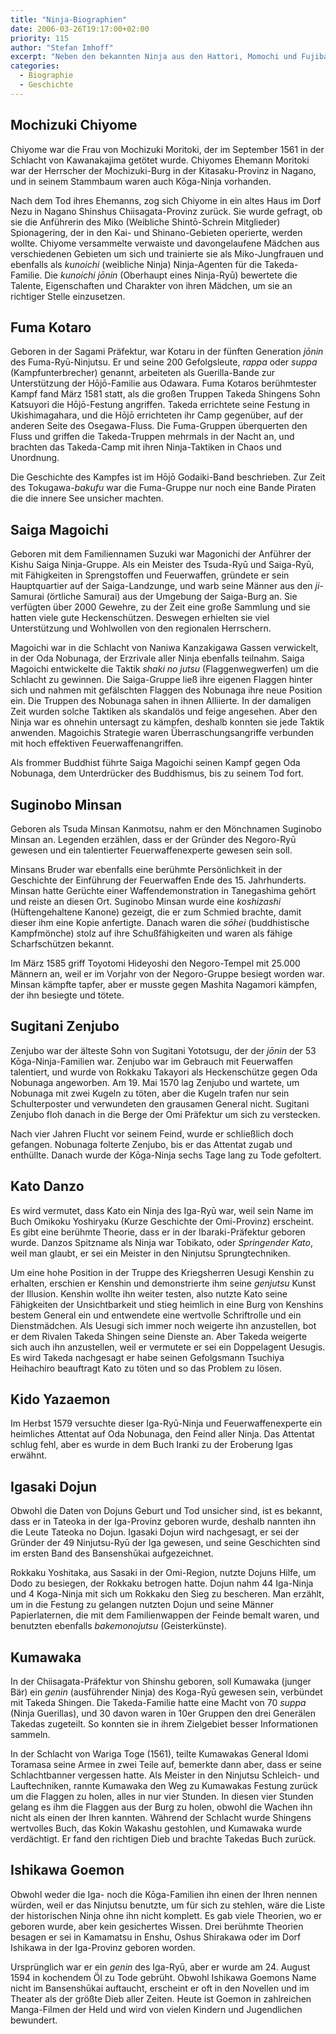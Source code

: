 ```yaml
---
title: "Ninja-Biographien"
date: 2006-03-26T19:17:00+02:00
priority: 115
author: "Stefan Imhoff"
excerpt: "Neben den bekannten Ninja aus den Hattori, Momochi und Fujibayahi-Clans habe es noch weitere Ninja, die sich in der Geschichte einen Namen machten."
categories:
  - Biographie
  - Geschichte
---
```


## Mochizuki Chiyome

Chiyome war die Frau von Mochizuki Moritoki, der im September 1561 in der Schlacht von Kawanakajima getötet wurde. Chiyomes Ehemann Moritoki war der Herrscher der Mochizuki-Burg in der Kitasaku-Provinz in Nagano, und in seinem Stammbaum waren auch Kōga-Ninja vorhanden.

Nach dem Tod ihres Ehemanns, zog sich Chiyome in ein altes Haus im Dorf Nezu in Nagano Shinshus Chiisagata-Provinz zurück. Sie wurde gefragt, ob sie die Anführerin des Miko (Weibliche Shintō-Schrein Mitglieder) Spionagering, der in den Kai- und Shinano-Gebieten operierte, werden wollte. Chiyome versammelte verwaiste und davongelaufene Mädchen aus verschiedenen Gebieten um sich und trainierte sie als Miko-Jungfrauen und ebenfalls als _kunoichi_ (weibliche Ninja) Ninja-Agenten für die Takeda-Familie. Die _kunoichi_ _jōnin_ (Oberhaupt eines Ninja-Ryū) bewertete die Talente, Eigenschaften und Charakter von ihren Mädchen, um sie an richtiger Stelle einzusetzen.

## Fuma Kotaro

Geboren in der Sagami Präfektur, war Kotaru in der fünften Generation _jōnin_ des Fuma-Ryū-Ninjutsu. Er und seine 200 Gefolgsleute, _rappa_ oder _suppa_ (Kampfunterbrecher) genannt, arbeiteten als Guerilla-Bande zur Unterstützung der Hōjō-Familie aus Odawara. Fuma Kotaros berühmtester Kampf fand März 1581 statt, als die großen Truppen Takeda Shingens Sohn Katsuyori die Hōjō-Festung angriffen. Takeda errichtete seine Festung in Ukishimagahara, und die Hōjō errichteten ihr Camp gegenüber, auf der anderen Seite des Osegawa-Fluss. Die Fuma-Gruppen überquerten den Fluss und griffen die Takeda-Truppen mehrmals in der Nacht an, und brachten das Takeda-Camp mit ihren Ninja-Taktiken in Chaos und Unordnung.

Die Geschichte des Kampfes ist im Hōjō Godaiki-Band beschrieben. Zur Zeit des Tokugawa-_bakufu_ war die Fuma-Gruppe nur noch eine Bande Piraten die die innere See unsicher machten.

## Saiga Magoichi

Geboren mit dem Familiennamen Suzuki war Magonichi der Anführer der Kishu Saiga Ninja-Gruppe. Als ein Meister des Tsuda-Ryū und Saiga-Ryū, mit Fähigkeiten in Sprengstoffen und Feuerwaffen, gründete er sein Hauptquartier auf der Saiga-Landzunge, und warb seine Männer aus den _ji_-Samurai (örtliche Samurai) aus der Umgebung der Saiga-Burg an. Sie verfügten über 2000 Gewehre, zu der Zeit eine große Sammlung und sie hatten viele gute Heckenschützen. Deswegen erhielten sie viel Unterstützung und Wohlwollen von den regionalen Herrschern.

Magoichi war in die Schlacht von Naniwa Kanzakigawa Gassen verwickelt, in der Oda Nobunaga, der Erzrivale aller Ninja ebenfalls teilnahm. Saiga Magoichi entwickelte die Taktik _shaki no jutsu_ (Flaggenwegwerfen) um die Schlacht zu gewinnen. Die Saiga-Gruppe ließ ihre eigenen Flaggen hinter sich und nahmen mit gefälschten Flaggen des Nobunaga ihre neue Position ein. Die Truppen des Nobunaga sahen in ihnen Alliierte. In der damaligen Zeit wurden solche Taktiken als skandalös und feige angesehen. Aber den Ninja war es ohnehin untersagt zu kämpfen, deshalb konnten sie jede Taktik anwenden. Magoichis Strategie waren Überraschungsangriffe verbunden mit hoch effektiven Feuerwaffenangriffen.

Als frommer Buddhist führte Saiga Magoichi seinen Kampf gegen Oda Nobunaga, dem Unterdrücker des Buddhismus, bis zu seinem Tod fort.

## Suginobo Minsan

Geboren als Tsuda Minsan Kanmotsu, nahm er den Mönchnamen Suginobo Minsan an. Legenden erzählen, dass er der Gründer des Negoro-Ryū gewesen und ein talentierter Feuerwaffenexperte gewesen sein soll.

Minsans Bruder war ebenfalls eine berühmte Persönlichkeit in der Geschichte der Einführung der Feuerwaffen Ende des 15. Jahrhunderts. Minsan hatte Gerüchte einer Waffendemonstration in Tanegashima gehört und reiste an diesen Ort. Suginobo Minsan wurde eine _koshizashi_ (Hüftengehaltene Kanone) gezeigt, die er zum Schmied brachte, damit dieser ihm eine Kopie anfertigte. Danach waren die _sōhei_ (buddhistische Kampfmönche) stolz auf ihre Schußfähigkeiten und waren als fähige Scharfschützen bekannt.

Im März 1585 griff Toyotomi Hideyoshi den Negoro-Tempel mit 25.000 Männern an, weil er im Vorjahr von der Negoro-Gruppe besiegt worden war. Minsan kämpfte tapfer, aber er musste gegen Mashita Nagamori kämpfen, der ihn besiegte und tötete.

## Sugitani Zenjubo

Zenjubo war der älteste Sohn von Sugitani Yototsugu, der der _jōnin_ der 53 Kōga-Ninja-Familien war. Zenjubo war im Gebrauch mit Feuerwaffen talentiert, und wurde von Rokkaku Takayori als Heckenschütze gegen Oda Nobunaga angeworben. Am 19. Mai 1570 lag Zenjubo und wartete, um Nobunaga mit zwei Kugeln zu töten, aber die Kugeln trafen nur sein Schulterposter und verwundeten den grausamen General nicht. Sugitani Zenjubo floh danach in die Berge der Omi Präfektur um sich zu verstecken.

Nach vier Jahren Flucht vor seinem Feind, wurde er schließlich doch gefangen. Nobunaga folterte Zenjubo, bis er das Attentat zugab und enthüllte. Danach wurde der Kōga-Ninja sechs Tage lang zu Tode gefoltert.

## Kato Danzo

Es wird vermutet, dass Kato ein Ninja des Iga-Ryū war, weil sein Name im Buch Omikoku Yoshiryaku (Kurze Geschichte der Omi-Provinz) erscheint. Es gibt eine berühmte Theorie, dass er in der Ibaraki-Präfektur geboren wurde. Danzos Spitzname als Ninja war Tobikato, oder _Springender Kato_, weil man glaubt, er sei ein Meister in den Ninjutsu Sprungtechniken.

Um eine hohe Position in der Truppe des Kriegsherren Uesugi Kenshin zu erhalten, erschien er Kenshin und demonstrierte ihm seine _genjutsu_ Kunst der Illusion. Kenshin wollte ihn weiter testen, also nutzte Kato seine Fähigkeiten der Unsichtbarkeit und stieg heimlich in eine Burg von Kenshins bestem General ein und entwendete eine wertvolle Schriftrolle und ein Dienstmädchen. Als Uesugi sich immer noch weigerte ihn anzustellen, bot er dem Rivalen Takeda Shingen seine Dienste an. Aber Takeda weigerte sich auch ihn anzustellen, weil er vermutete er sei ein Doppelagent Uesugis. Es wird Takeda nachgesagt er habe seinen Gefolgsmann Tsuchiya Heihachiro beauftragt Kato zu töten und so das Problem zu lösen.

## Kido Yazaemon

Im Herbst 1579 versuchte dieser Iga-Ryū-Ninja und Feuerwaffenexperte ein heimliches Attentat auf Oda Nobunaga, den Feind aller Ninja. Das Attentat schlug fehl, aber es wurde in dem Buch Iranki zu der Eroberung Igas erwähnt.

## Igasaki Dojun

Obwohl die Daten von Dojuns Geburt und Tod unsicher sind, ist es bekannt, dass er in Tateoka in der Iga-Provinz geboren wurde, deshalb nannten ihn die Leute Tateoka no Dojun. Igasaki Dojun wird nachgesagt, er sei der Gründer der 49 Ninjutsu-Ryū der Iga gewesen, und seine Geschichten sind im ersten Band des Bansenshūkai aufgezeichnet.

Rokkaku Yoshitaka, aus Sasaki in der Omi-Region, nutzte Dojuns Hilfe, um Dodo zu besiegen, der Rokkaku betrogen hatte. Dojun nahm 44 Iga-Ninja und 4 Koga-Ninja mit sich um Rokkaku den Sieg zu bescheren. Man erzählt, um in die Festung zu gelangen nutzten Dojun und seine Männer Papierlaternen, die mit dem Familienwappen der Feinde bemalt waren, und benutzten ebenfalls _bakemonojutsu_ (Geisterkünste).

## Kumawaka

In der Chiisagata-Präfektur von Shinshu geboren, soll Kumawaka (junger Bär) ein _genin_ (ausführender Ninja) des Koga-Ryū gewesen sein, verbündet mit Takeda Shingen. Die Takeda-Familie hatte eine Macht von 70 _suppa_ (Ninja Guerillas), und 30 davon waren in 10er Gruppen den drei Generälen Takedas zugeteilt. So konnten sie in ihrem Zielgebiet besser Informationen sammeln.

In der Schlacht von Wariga Toge (1561), teilte Kumawakas General Idomi Toramasa seine Armee in zwei Teile auf, bemerkte dann aber, dass er seine Schlachtbanner vergessen hatte. Als Meister in den Ninjutsu Schleich- und Lauftechniken, rannte Kumawaka den Weg zu Kumawakas Festung zurück um die Flaggen zu holen, alles in nur vier Stunden. In diesen vier Stunden gelang es ihm die Flaggen aus der Burg zu holen, obwohl die Wachen ihn nicht als einen der Ihren kannten. Während der Schlacht wurde Shingens wertvolles Buch, das Kokin Wakashu gestohlen, und Kumawaka wurde verdächtigt. Er fand den richtigen Dieb und brachte Takedas Buch zurück.

## Ishikawa Goemon

Obwohl weder die Iga- noch die Kōga-Familien ihn einen der Ihren nennen würden, weil er das Ninjutsu benutzte, um für sich zu stehlen, wäre die Liste der historischen Ninja ohne ihn nicht komplett. Es gab viele Theorien, wo er geboren wurde, aber kein gesichertes Wissen. Drei berühmte Theorien besagen er sei in Kamamatsu in Enshu, Oshus Shirakawa oder im Dorf Ishikawa in der Iga-Provinz geboren worden.

Ursprünglich war er ein _genin_ des Iga-Ryū, aber er wurde am 24. August 1594 in kochendem Öl zu Tode gebrüht. Obwohl Ishikawa Goemons Name nicht im Bansenshūkai auftaucht, erscheint er oft in den Novellen und im Theater als der größte Dieb aller Zeiten. Heute ist Goemon in zahlreichen Manga-Filmen der Held und wird von vielen Kindern und Jugendlichen bewundert.
